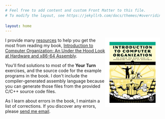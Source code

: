 ```yaml
---
# Feel free to add content and custom Front Matter to this file.
# To modify the layout, see https://jekyllrb.com/docs/themes/#overriding-theme-defaults

layout: home
---
```

<img align="right" width="150" style="border:14px solid white
" src="./assets/images/ComputerOrganization.png">

I provide many [resources](./itco_x86-64/) to help you get the most from reading my book, [Introduction to Computer Organization: An Under the Hood Look at Hardware and x86-64 Assembly](https://nostarch.com/introcomporg).

You'll find solutions to most of the **Your Turn** exercises, and the source code for the example programs in the book. I don't include the compiler-generated assembly language because you can generate those files from the provided C/C++ source code files.

As I learn about errors in the book, I maintain a list of corrections. If you discover any errors, please [send me email](<mailto:rgplantz@outlook.com> "email at bottom").
